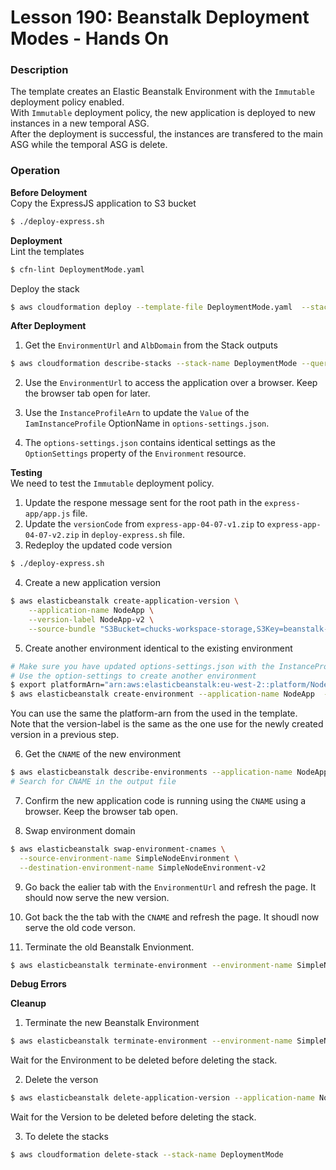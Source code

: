 # Lesson 190: Beanstalk Deployment Modes - Hands On

### Description

The template creates an Elastic Beanstalk Environment with the `Immutable` deployment policy enabled.  
With `Immutable` deployment policy, the new application is deployed to new instances in a new temporal ASG.  
After the deployment is successful, the instances are transfered to the main ASG while the temporal ASG is delete.

### Operation

**Before Deloyment**  
Copy the ExpressJS application to S3 bucket

```bash
$ ./deploy-express.sh
```

**Deployment**  
Lint the templates

```bash
$ cfn-lint DeploymentMode.yaml
```

Deploy the stack

```bash
$ aws cloudformation deploy --template-file DeploymentMode.yaml  --stack-name DeploymentMode --capabilities CAPABILITY_NAMED_IAM
```

**After Deployment**

1. Get the `EnvironmentUrl` and `AlbDomain` from the Stack outputs

```bash
$ aws cloudformation describe-stacks --stack-name DeploymentMode --query "Stacks[0].Outputs" --no-cli-pager
```

2. Use the `EnvironmentUrl` to access the application over a browser. Keep the browser tab open for later.

3. Use the `InstanceProfileArn` to update the `Value` of the `IamInstanceProfile` OptionName in `options-settings.json`.

4. The `options-settings.json` contains identical settings as the `OptionSettings` property of the `Environment` resource.

**Testing**  
We need to test the `Immutable` deployment policy.

1. Update the respone message sent for the root path in the `express-app/app.js` file.
2. Update the `versionCode` from `express-app-04-07-v1.zip` to `express-app-04-07-v2.zip` in `deploy-express.sh` file.
3. Redeploy the updated code version

```bash
$ ./deploy-express.sh
```

4. Create a new application version

```bash
$ aws elasticbeanstalk create-application-version \
    --application-name NodeApp \
    --version-label NodeApp-v2 \
    --source-bundle "S3Bucket=chucks-workspace-storage,S3Key=beanstalk-artifacts/express-app-04-07-v2.zip" > output-1.json
```

5. Create another environment identical to the existing environment

```bash
# Make sure you have updated options-settings.json with the InstanceProfileArn output as described in the After Deployment section
# Use the option-settings to create another environment
$ export platformArn="arn:aws:elasticbeanstalk:eu-west-2::platform/Node.js 22 running on 64bit Amazon Linux 2023/6.6.0"
$ aws elasticbeanstalk create-environment --application-name NodeApp  --version-label NodeApp-v2 --environment-name SimpleNodeEnvironment-v2 --platform-arn $platformArn --option-settings file://option-settings.json > output-2.json
```

You can use the same the platform-arn from the used in the template.  
Note that the version-label is the same as the one use for the newly created version in a previous step.

6. Get the `CNAME` of the new environment

```bash
$ aws elasticbeanstalk describe-environments --application-name NodeApp --environment-names SimpleNodeEnvironment-v2  > output-environment.json
# Search for CNAME in the output file
```

7. Confirm the new application code is running using the `CNAME` using a browser. Keep the browser tab open.

8. Swap environment domain

```bash
$ aws elasticbeanstalk swap-environment-cnames \
  --source-environment-name SimpleNodeEnvironment \
  --destination-environment-name SimpleNodeEnvironment-v2
```

9. Go back the ealier tab with the `EnvironmentUrl` and refresh the page. It should now serve the new version.
10. Got back the the tab with the `CNAME` and refresh the page. It shoudl now serve the old code verson.

11. Terminate the old Beanstalk Envionment.

```bash
$ aws elasticbeanstalk terminate-environment --environment-name SimpleNodeEnvironment
```

**Debug Errors**

**Cleanup**

1. Terminate the new Beanstalk Environment

```bash
$ aws elasticbeanstalk terminate-environment --environment-name SimpleNodeEnvironment-v2
```

Wait for the Environment to be deleted before deleting the stack.

2. Delete the verson

```bash
$ aws elasticbeanstalk delete-application-version --application-name NodeApp --version-label NodeApp-v2
```

Wait for the Version to be deleted before deleting the stack.

3. To delete the stacks

```bash
$ aws cloudformation delete-stack --stack-name DeploymentMode
```
